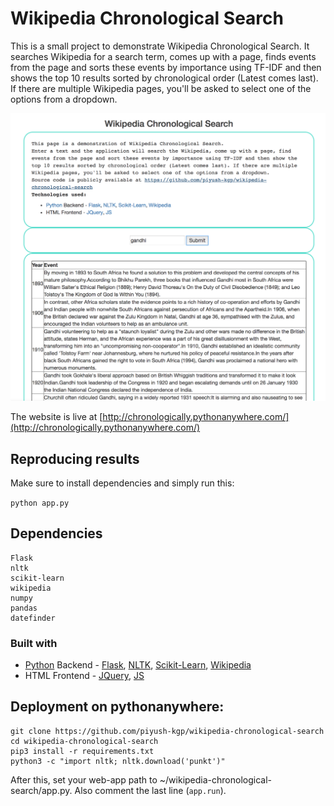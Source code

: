 # Wikipedia Chronological Search

This is a small project to demonstrate Wikipedia Chronological Search. It searches Wikipedia for a search term, comes up with a page, finds events from the page and sorts these events by importance using TF-IDF and then shows the top 10 results sorted by chronological order (Latest comes last). If there are multiple Wikipedia pages, you'll be asked to select one of the options from a dropdown.

<img src = "Screen Shot 2018-12-03 at 4.04.11 AM.png"/>

The website is live at [http://chronologically.pythonanywhere.com/](http://chronologically.pythonanywhere.com/)

## Reproducing results
Make sure to install dependencies and simply run this:

```python app.py```

## Dependencies
```
Flask
nltk
scikit-learn
wikipedia
numpy
pandas
datefinder
```

### Built with
  <ul align="left">
    <li>
      <a href="https://www.python.org/">Python</a> Backend - <a href="http://flask.pocoo.org/">Flask</a>, <a href="http://www.nltk.org/">NLTK</a>, <a href="https://scikit-learn.org">Scikit-Learn</a>,   <a href="https://wikipedia.readthedocs.io/">Wikipedia</a></li>
    <li>HTML Frontend - <a href="https://jquery.com/">JQuery</a>, <a href="https://www.javascript.com/">JS</a></li>
</ul>


## Deployment on pythonanywhere:
```
git clone https://github.com/piyush-kgp/wikipedia-chronological-search
cd wikipedia-chronological-search
pip3 install -r requirements.txt
python3 -c "import nltk; nltk.download('punkt')"
```
After this, set your web-app path to ~/wikipedia-chronological-search/app.py. Also comment the last line (`app.run`).
